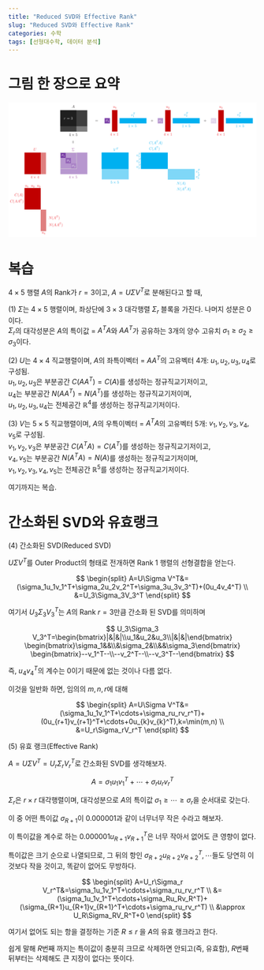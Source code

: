 ```yaml
---
title: "Reduced SVD와 Effective Rank"
slug: "Reduced SVD와 Effective Rank"
categories: 수학
tags: [선형대수학, 데이터 분석]
---
```


# 그림 한 장으로 요약

![alt text](/images/2024-09-27-02/SVD.png)

# 복습

$4\times 5$ 행렬 $A$의 Rank가 $r=3$이고, $A=U\Sigma V^T$로 분해된다고 할 때,

(1) $\Sigma$는 $4\times 5$ 행렬이며, 좌상단에 $3\times3$ 대각행렬 $\Sigma_r$ 블록을 가진다. 나머지 성분은 $0$이다. 
<br>$\Sigma_r$의 대각성분은 $A$의 특이값 = $A^TA$와 $AA^T$가 공유하는 $3$개의 양수 고유치 $\sigma_1\ge\sigma_2\ge\sigma_3$이다.

(2) $U$는 $4\times 4$ 직교행렬이며, $A$의 좌특이벡터 = $AA^T$의 고유벡터 $4$개: $u_1,u_2,u_3,u_4$로 구성됨. 
<br>$u_1,u_2,u_3$은 부분공간 $C(AA^T)=C(A)$를 생성하는 정규직교기저이고,
<br>$u_4$는 부분공간 $N(AA^T)=N(A^T)$를 생성하는 정규직교기저이며,
<br>$u_1,u_2,u_3,u_4$는 전체공간 $\mathbb R^4$를 생성하는 정규직교기저이다.

(3) $V$는 $5\times5$ 직교행렬이며, $A$의 우특이벡터 = $A^TA$의 고유벡터 $5$개: $v_1,v_2,v_3,v_4,v_5$로 구성됨.
<br>$v_1,v_2,v_3$은 부분공간 $C(A^TA)=C(A^T)$를 생성하는 정규직교기저이고,
<br>$v_4,v_5$는 부분공간 $N(A^TA)=N(A)$를 생성하는 정규직교기저이며,
<br>$v_1,v_2,v_3,v_4,v_5$는 전체공간 $\mathbb R^5$를 생성하는 정규직교기저이다.

여기까지는 복습.

# 간소화된 SVD와 유효랭크

(4) 간소화된 SVD(Reduced SVD)

$U\Sigma V^T$를 Outer Product의 형태로 전개하면 Rank 1 행렬의 선형결합을 얻는다.

$$
\begin{split}
A=U\Sigma V^T&=(\sigma_1u_1v_1^T+\sigma_2u_2v_2^T+\sigma_3u_3v_3^T)+(0u_4v_4^T)
\\
&=U_3\Sigma_3V_3^T
\end{split}
$$

여기서 $U_3\Sigma_3V_3^T$는 $A$의 Rank $r=3$만큼 간소화 된 SVD를 의미하며

$$
U_3\Sigma_3 V_3^T=\begin{bmatrix}|&|&|\\u_1&u_2&u_3\\|&|&|\end{bmatrix}
\begin{bmatrix}\sigma_1&&\\&\sigma_2&\\&&\sigma_3\end{bmatrix}
\begin{bmatrix}--v_1^T--\\--v_2^T--\\--v_3^T--\end{bmatrix}
$$

즉, $u_4v_4^T$의 계수는 $0$이기 때문에 없는 것이나 다름 없다.

이것을 일반화 하면, 임의의 $m,n,r$에 대해

$$
\begin{split}
A=U\Sigma V^T&=(\sigma_1u_1v_1^T+\cdots+\sigma_ru_rv_r^T)+(0u_{r+1}v_{r+1}^T+\cdots+0u_{k}v_{k}^T),k=\min(m,n)
\\
&=U_r\Sigma_rV_r^T
\end{split}
$$

(5) 유효 랭크(Effective Rank)

$A=U\Sigma V^T=U_r\Sigma_rV_r^T$로 간소화된 SVD를 생각해보자.

$$
A=\sigma_1u_1v_1^T+\cdots+\sigma_ru_rv_r^T
$$

$\Sigma_r$은 $r\times r$ 대각행렬이며, 대각성분으로 $A$의 특이값 $\sigma_1\ge\cdots\ge\sigma_r$을 순서대로 갖는다.

이 중 어떤 특이값 $\sigma_{R+1}$이 $0.000001$과 같이 너무너무 작은 수라고 해보자.

이 특이값을 계수로 하는 $0.000001u_{R+1}v_{R+1}^T$은 너무 작아서 없어도 큰 영향이 없다.

특이값은 크기 순으로 나열되므로, 그 뒤의 항인 $\sigma_{R+2}u_{R+2}v_{R+2}^T,\cdots$들도 당연히 이것보다 작을 것이고, 똑같이 없어도 무방하다.

$$
\begin{split}
A=U_r\Sigma_r V_r^T&=\sigma_1u_1v_1^T+\cdots+\sigma_ru_rv_r^T
\\
&=(\sigma_1u_1v_1^T+\cdots+\sigma_Ru_Rv_R^T)+(\sigma_{R+1}u_{R+1}v_{R+1}^T+\cdots+\sigma_ru_rv_r^T)
\\
&\approx U_R\Sigma_RV_R^T+0
\end{split}
$$

여기서 없어도 되는 항을 결정하는 기준 $R\le r$ 을 $A$의 유효 랭크라고 한다.

쉽게 말해 $R$번째 까지는 특이값이 충분히 크므로 삭제하면 안되고(즉, 유효함), $R$번째 뒤부터는 삭제해도 큰 지장이 없다는 뜻이다.